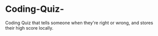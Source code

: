 # Coding-Quiz-
Coding Quiz that tells someone when they're right or wrong, and stores their high score locally. 
